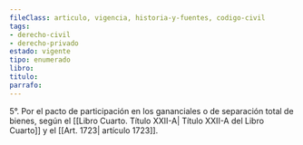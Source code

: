 ```yaml
---
fileClass: articulo, vigencia, historia-y-fuentes, codigo-civil
tags:
- derecho-civil
- derecho-privado
estado: vigente
tipo: enumerado
libro:
titulo:
parrafo:
---
```

5°. Por el pacto de participación en los gananciales o de separación total de bienes, según el [[Libro Cuarto. Título XXII-A| Título XXII-A del Libro Cuarto]] y el [[Art. 1723| artículo 1723]].
